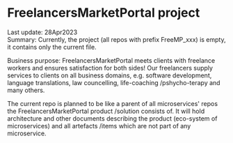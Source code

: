 # FreelancersMarketPortal project

Last update: 28Apr2023  
Summary:     Currently, the project (all repos with prefix FreeMP_xxx) is empty, it contains only the current file.

Business purpose: FreelancersMarketPortal meets clients with freelance workers and ensures satisfaction for both sides! Our freelancers supply services to clients on all business domains, e.g. software development, language translations, law councelling, life-coaching /pshycho-terapy and many others.

The current repo is planned to be like a parent of all microservices' repos the FreelancersMarketPortal product /solution consists of. It will hold architecture and other documents describing the product (eco-system of microservices) and all artefacts /items which are not part of any microservice.
